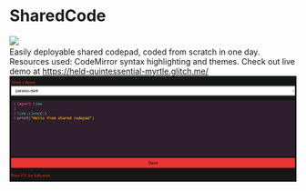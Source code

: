 # SharedCode
<img src='https://img.shields.io/badge/OpenSource-Share your code-green'><br />
Easily deployable shared codepad, coded from scratch in one day.
<br />
Resources used: CodeMirror syntax highlighting and themes.
Check out live demo at <a href='https://held-quintessential-myrtle.glitch.me/'>https://held-quintessential-myrtle.glitch.me/</a>
<img src='screen114105.png' />
